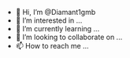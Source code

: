 - 👋 Hi, I’m @Diamant1gmb
- 👀 I’m interested in ...
- 🌱 I’m currently learning ...
- 💞️ I’m looking to collaborate on ...
- 📫 How to reach me ...

<!---
Diamant1gmb/Diamant1gmb is a ✨ special ✨ repository because its `README.md` (this file) appears on your GitHub profile.
You can click the Preview link to take a look at your changes.
--->

